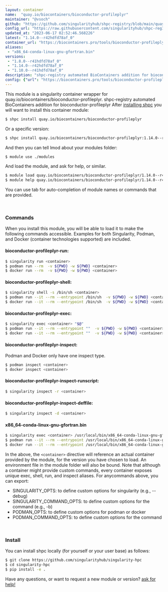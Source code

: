 ```yaml
---
layout: container
name:  "quay.io/biocontainers/bioconductor-profileplyr"
maintainer: "@vsoch"
github: "https://github.com/singularityhub/shpc-registry/blob/main/quay.io/biocontainers/bioconductor-profileplyr/container.yaml"
config_url: "https://raw.githubusercontent.com/singularityhub/shpc-registry/main/quay.io/biocontainers/bioconductor-profileplyr/container.yaml"
updated_at: "2023-06-17 02:52:46.568226"
latest: "1.14.0--r42hdfd78af_0"
container_url: "https://biocontainers.pro/tools/bioconductor-profileplyr"
aliases:
 - "x86_64-conda-linux-gnu-gfortran.bin"
versions:
 - "1.8.0--r41hdfd78af_0"
 - "1.14.0--r42hdfd78af_0"
 - "1.10.0--r41hdfd78af_0"
description: "shpc-registry automated BioContainers addition for bioconductor-profileplyr"
config: {"url": "https://biocontainers.pro/tools/bioconductor-profileplyr", "maintainer": "@vsoch", "description": "shpc-registry automated BioContainers addition for bioconductor-profileplyr", "latest": {"1.14.0--r42hdfd78af_0": "sha256:87e42ace19effa29fe0101bd402f791a43c67a389a0fcb344e89fd61844722cf"}, "tags": {"1.8.0--r41hdfd78af_0": "sha256:c834dded7a708fa474d73436aa5f2c17676c641d4c5327bea8bc449d8686076d", "1.14.0--r42hdfd78af_0": "sha256:87e42ace19effa29fe0101bd402f791a43c67a389a0fcb344e89fd61844722cf", "1.10.0--r41hdfd78af_0": "sha256:4440f951c384b14b7f3833b01d6bc3d8ea526f177614b6498522e00a5a4efa91"}, "docker": "quay.io/biocontainers/bioconductor-profileplyr", "aliases": {"x86_64-conda-linux-gnu-gfortran.bin": "/usr/local/bin/x86_64-conda-linux-gnu-gfortran.bin"}}
---
```


This module is a singularity container wrapper for quay.io/biocontainers/bioconductor-profileplyr.
shpc-registry automated BioContainers addition for bioconductor-profileplyr
After [installing shpc](#install) you will want to install this container module:


```bash
$ shpc install quay.io/biocontainers/bioconductor-profileplyr
```

Or a specific version:

```bash
$ shpc install quay.io/biocontainers/bioconductor-profileplyr:1.14.0--r42hdfd78af_0
```

And then you can tell lmod about your modules folder:

```bash
$ module use ./modules
```

And load the module, and ask for help, or similar.

```bash
$ module load quay.io/biocontainers/bioconductor-profileplyr/1.14.0--r42hdfd78af_0
$ module help quay.io/biocontainers/bioconductor-profileplyr/1.14.0--r42hdfd78af_0
```

You can use tab for auto-completion of module names or commands that are provided.

<br>

### Commands

When you install this module, you will be able to load it to make the following commands accessible.
Examples for both Singularity, Podman, and Docker (container technologies supported) are included.

#### bioconductor-profileplyr-run:

```bash
$ singularity run <container>
$ podman run --rm  -v ${PWD} -w ${PWD} <container>
$ docker run --rm  -v ${PWD} -w ${PWD} <container>
```

#### bioconductor-profileplyr-shell:

```bash
$ singularity shell -s /bin/sh <container>
$ podman run --it --rm --entrypoint /bin/sh  -v ${PWD} -w ${PWD} <container>
$ docker run --it --rm --entrypoint /bin/sh  -v ${PWD} -w ${PWD} <container>
```

#### bioconductor-profileplyr-exec:

```bash
$ singularity exec <container> "$@"
$ podman run --it --rm --entrypoint ""  -v ${PWD} -w ${PWD} <container> "$@"
$ docker run --it --rm --entrypoint ""  -v ${PWD} -w ${PWD} <container> "$@"
```

#### bioconductor-profileplyr-inspect:

Podman and Docker only have one inspect type.

```bash
$ podman inspect <container>
$ docker inspect <container>
```

#### bioconductor-profileplyr-inspect-runscript:

```bash
$ singularity inspect -r <container>
```

#### bioconductor-profileplyr-inspect-deffile:

```bash
$ singularity inspect -d <container>
```


#### x86_64-conda-linux-gnu-gfortran.bin

```bash
$ singularity exec <container> /usr/local/bin/x86_64-conda-linux-gnu-gfortran.bin
$ podman run --it --rm --entrypoint /usr/local/bin/x86_64-conda-linux-gnu-gfortran.bin   -v ${PWD} -w ${PWD} <container> -c " $@"
$ docker run --it --rm --entrypoint /usr/local/bin/x86_64-conda-linux-gnu-gfortran.bin   -v ${PWD} -w ${PWD} <container> -c " $@"
```



In the above, the `<container>` directive will reference an actual container provided
by the module, for the version you have chosen to load. An environment file in the
module folder will also be bound. Note that although a container
might provide custom commands, every container exposes unique exec, shell, run, and
inspect aliases. For anycommands above, you can export:

 - SINGULARITY_OPTS: to define custom options for singularity (e.g., --debug)
 - SINGULARITY_COMMAND_OPTS: to define custom options for the command (e.g., -b)
 - PODMAN_OPTS: to define custom options for podman or docker
 - PODMAN_COMMAND_OPTS: to define custom options for the command

<br>

### Install

You can install shpc locally (for yourself or your user base) as follows:

```bash
$ git clone https://github.com/singularityhub/singularity-hpc
$ cd singularity-hpc
$ pip install -e .
```

Have any questions, or want to request a new module or version? [ask for help!](https://github.com/singularityhub/singularity-hpc/issues)
